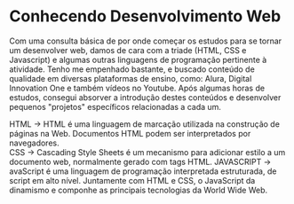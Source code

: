 <h1>Conhecendo Desenvolvimento Web</h1>

Com uma consulta básica de por onde começar os estudos para se tornar um desenvolver web, damos de cara com a triade (HTML, CSS e Javascript) e algumas outras linguagens de programação pertinente à atividade.
Tenho me empenhado bastante, e buscado conteúdo de qualidade em diversas plataformas de ensino, como: Alura, Digital Innovation One e também vídeos no Youtube.
Após algumas horas de estudos, consegui absorver a introdução destes conteúdos e desenvolver pequenos "projetos" específicos relacionadas a cada um.

HTML -> HTML é uma linguagem de marcação utilizada na construção de páginas na Web. Documentos HTML podem ser interpretados por navegadores. <br>
CSS  -> Cascading Style Sheets é um mecanismo para adicionar estilo a um documento web, normalmente gerado com tags HTML.
JAVASCRIPT -> avaScript é uma linguagem de programação interpretada estruturada, de script em alto nível. Juntamente com HTML e CSS, o JavaScript da dinamismo e componhe as principais tecnologias da World Wide Web.
